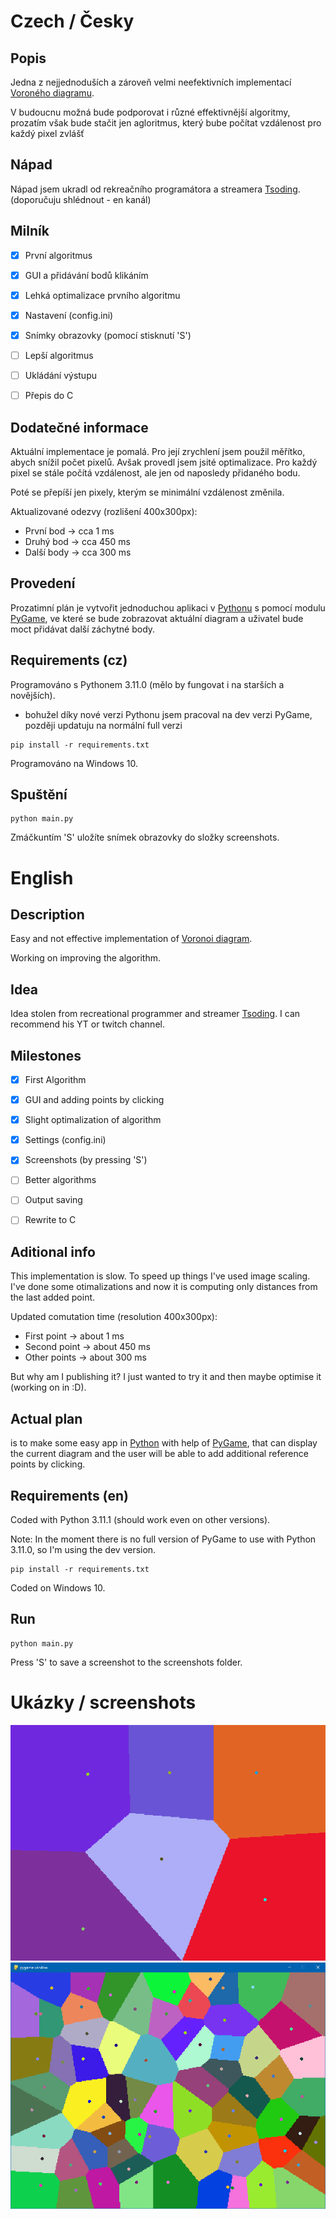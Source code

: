 # Czech / Česky
## Popis 
Jedna z nejjednoduších a zároveň velmi neefektivních implementací 
[Voroného diagramu](https://cs.wikipedia.org/wiki/Voroného_diagram). 

V budoucnu možná bude podporovat i různé effektivnější algoritmy, 
prozatím však bude stačit jen agloritmus, který bube počítat vzdálenost
pro každý pixel zvlášť

## Nápad
Nápad jsem ukradl od rekreačního programátora a streamera [Tsoding](https://www.youtube.com/watch?v=kT-Mz87-HcQ). (doporučuju shlédnout - en kanál)

## Milník
 - [x] První algoritmus
 - [x] GUI a přidávání bodů klikáním
 - [x] Lehká optimalizace prvního algoritmu
 - [x] Nastavení (config.ini)
 - [x] Snímky obrazovky (pomocí stisknutí 'S')

 - [ ] Lepší algoritmus
 - [ ] Ukládání výstupu
 - [ ] Přepis do C


## Dodatečné informace
Aktuální implementace je pomalá. Pro její zrychlení jsem použil měřítko,
abych snížil počet pixelů. Avšak provedl jsem jsité optimalizace. Pro každý
pixel se stále počítá vzdálenost, ale jen od naposledy přidaného bodu.

Poté se přepíší jen pixely, kterým se minimální vzdálenost změnila.

Aktualizované odezvy (rozlišení 400x300px):
 * První bod  -> cca 1 ms
 * Druhý bod  -> cca 450 ms
 * Další body -> cca 300 ms


## Provedení
Prozatimní plán je vytvořit jednoduchou aplikaci v [Pythonu](https://www.python.org) 
s pomocí modulu [PyGame](https://www.pygame.org), ve které se bude zobrazovat 
aktuální diagram a uživatel bude moct přidávat další záchytné body.


## Requirements (cz)
Programováno s Pythonem 3.11.0 (mělo by fungovat i na starších a novějších).
 - bohužel díky nové verzi Pythonu jsem pracoval na dev verzi PyGame, později 
 updatuju na normální full verzi 
```
pip install -r requirements.txt
```

Programováno na Windows 10.

## Spuštění
```
python main.py
```
Zmáčkuntím 'S' uložíte snímek obrazovky do složky screenshots.

# English

## Description
Easy and not effective implementation of [Voronoi diagram](https://en.wikipedia.org/wiki/Voronoi_diagram). 

Working on improving the algorithm.

## Idea
Idea stolen from recreational programmer and streamer [Tsoding](https://www.youtube.com/watch?v=kT-Mz87-HcQ). I can recommend his YT or twitch channel.

## Milestones
 - [x] First Algorithm
 - [x] GUI and adding points by clicking
 - [x] Slight optimalization of algorithm
 - [x] Settings (config.ini)
 - [x] Screenshots (by pressing 'S')

 - [ ] Better algorithms
 - [ ] Output saving
 - [ ] Rewrite to C

## Aditional info
This implementation is slow. To speed up things I've used image
scaling. I've done some otimalizations and now it is computing 
only distances from the last added point. 

Updated comutation time (resolution 400x300px):
 * First point  -> about 1 ms
 * Second point -> about 450 ms
 * Other points -> about 300 ms  

But why am I publishing it? I just wanted to try it and then maybe 
optimise it (working on in :D). 


## Actual plan
is to make some easy app in [Python](https://www.python.org) with help of
[PyGame](https://www.pygame.org), that can display the current diagram 
and the user will be able to add additional reference points by clicking.


## Requirements (en)
Coded with Python 3.11.1 (should work even on other versions).
 
Note: In the moment there is no full version
of PyGame to use with Python 3.11.0, so I'm using the dev version.
```
pip install -r requirements.txt
```

Coded on Windows 10.

## Run
```
python main.py
```
Press 'S' to save a screenshot to the screenshots folder.

# Ukázky / screenshots

![screenshot1](/screenshot1.png?raw=true "Screenshot 1")
![screenshot2](/screenshot2.png?raw=true "Screenshot 2 - many points")


